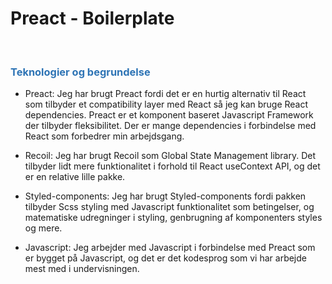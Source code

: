# Preact - Boilerplate

<br/>

<h3 style="color: #2e74b5">Teknologier og begrundelse</h3>

- Preact: Jeg har brugt Preact fordi det er en hurtig alternativ til React som tilbyder et compatibility layer med React så jeg kan bruge React dependencies. Preact er et komponent baseret Javascript Framework der tilbyder fleksibilitet. Der er mange dependencies i forbindelse med React som forbedrer min arbejdsgang.

- Recoil: Jeg har brugt Recoil som Global State Management library. Det tilbyder lidt mere funktionalitet i forhold til React useContext API, og det er en relative lille pakke.

- Styled-components: Jeg har brugt Styled-components fordi pakken tilbyder Scss styling med Javascript funktionalitet som betingelser, og matematiske udregninger i styling, genbrugning af komponenters styles og mere.

- Javascript: Jeg arbejder med Javascript i forbindelse med Preact som er bygget på Javascript, og det er det kodesprog som vi har arbejde mest med i undervisningen.
